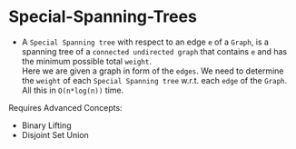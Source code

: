 # Special-Spanning-Trees
* A ```Special Spanning tree``` with respect to an edge ```e``` of a ```Graph```,
is a spanning tree of a ```connected undirected graph``` that contains ```e``` and has the minimum possible total ```weight```.  
Here we are given a graph in form of the ```edges```. We need to determine the ```weight``` of each ```Special Spanning tree``` w.r.t. each ```edge``` of the ```Graph```. 
 All this in ```O(n*log(n))``` time. 


Requires Advanced Concepts: 
* Binary Lifting 
* Disjoint Set Union 
